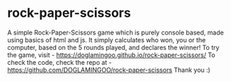 # rock-paper-scissors
A simple Rock-Paper-Scissors game which is purely console based, made using basics of html and js.
It simply calculates who won, you or the computer, based on the 5 rounds played, and declares the winner!
To try the game, visit - https://doglamingoo.github.io/rock-paper-scissors/
To check the code, check the repo at - https://github.com/DOGLAMINGOO/rock-paper-scissors
Thank you :)
